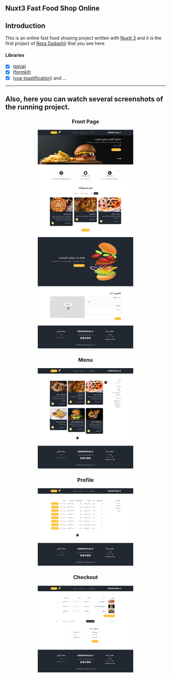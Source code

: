 ## Nuxt3 Fast Food Shop Online

## Introduction

This is an online fast food shoping project written with [Nuxtt 3](https://nuxt.com/) and it is the first project of [Reza Dadashi](https://github.com/RezaDadashi)) that you see here.

#### Libraries
- [x] ([pinia](https://pinia.vuejs.org))
- [x] ([formkit](https://formkit.com))
- [x] ([vue toastification](https://vue-toastification.maronato.dev))
and ...

---

## Also, here you can watch several screenshots of the running project.

<p align="center">
  <h3 align="center">Front Page</h3>
</p>

<p align="center">
<img alt="special sponsor appwrite" src="https://raw.githubusercontent.com/RezaDadashi/nuxt3-fast-food-shop-online/main/app/assets/images/1.png" width="300">
</p>

<p align="center">
  <h3 align="center">Menu</h3>
</p>

<p align="center">
<img alt="special sponsor appwrite" src="https://raw.githubusercontent.com/RezaDadashi/nuxt3-fast-food-shop-online/main/app/assets/images/2.png" width="300">
</p>

<p align="center">
  <h3 align="center">Profile</h3>
</p>

<p align="center">
<img alt="special sponsor appwrite" src="https://raw.githubusercontent.com/RezaDadashi/nuxt3-fast-food-shop-online/main/app/assets/images/3.png" width="300">
</p>

<p align="center">
  <h3 align="center">Checkout</h3>
</p>

<p align="center">
<img alt="special sponsor appwrite" src="https://raw.githubusercontent.com/RezaDadashi/nuxt3-fast-food-shop-online/main/app/assets/images/4.png" width="300">
</p>

  
  
  
